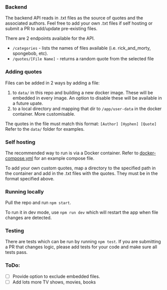### Backend
The backend API reads in .txt files as the source of quotes and the associated authors. Feel free to add your own .txt files 
if self hosting or submit a PR to add/update pre-existing files.

There are 2 endpoints available for the API.
- `/categories` - lists the names of files available (i.e. rick_and_morty, spongebob, etc).
- `/quotes/[File Name]` - returns a random quote from the selected file

### Adding quotes
Files can be added in 2 ways by adding a file:
1. to `data/` in this repo and building a new docker image. These will be embedded in every image. An option to disable these 
will be available in a future upate.
2. to a local directory and mapping that dir to `/app/user-data` in the docker container. More customisable.

The quotes in the file must match this format:
`[Author] [Hyphen] [Quote]`
Refer to the `data/` folder for examples.

### Self hosting
The recommended way to run is via a Docker container. Refer to [docker-compose.yml](docker-compose.yml) for an example compose file.

To add your own custom quotes, map a directory to the specified path in the container and add in the .txt files with the quotes. 
They must be in the format specified above.

### Running locally
Pull the repo and run `npm start`.

To run it in dev mode, use `npm run dev` which will restart the app when file changes are detected.

### Testing
There are tests which can be run by running `npm test`. If you are submitting a PR that changes logic, please add tests 
for your code and make sure all tests pass.

### ToDo:
- [ ] Provide option to exclude embedded files.
- [ ] Add lots more TV shows, movies, books